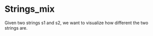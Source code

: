 # Strings_mix

Given two strings s1 and s2, we want to visualize how different the two strings are. 

